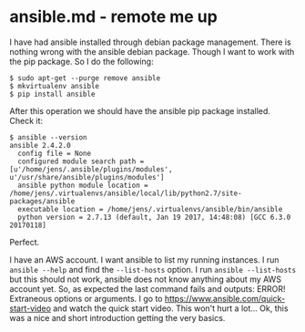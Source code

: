 # ansible.md - remote me up

I have had ansible installed through debian package management. There
is nothing wrong with the ansible debian package. Though I want to work
with the pip package. So I do the following:

```
$ sudo apt-get --purge remove ansible
$ mkvirtualenv ansible
$ pip install ansible
```

After this operation we should have the ansible pip package installed. Check it:

```
$ ansible --version
ansible 2.4.2.0
  config file = None
  configured module search path = [u'/home/jens/.ansible/plugins/modules', u'/usr/share/ansible/plugins/modules']
  ansible python module location = /home/jens/.virtualenvs/ansible/local/lib/python2.7/site-packages/ansible
  executable location = /home/jens/.virtualenvs/ansible/bin/ansible
  python version = 2.7.13 (default, Jan 19 2017, 14:48:08) [GCC 6.3.0 20170118]
```

Perfect.

I have an AWS account. I want ansible to list my running instances. I
run `ansible --help` and find the `--list-hosts` option. I run
`ansible --list-hosts` but this should not work, ansible does not know
anything about my AWS account yet. So, as expected the last command
fails and outputs: ERROR! Extraneous options or arguments. I go to
<https://www.ansible.com/quick-start-video> and watch the quick start
video. This won't hurt a lot... Ok, this was a nice and short
introduction getting the very basics.
